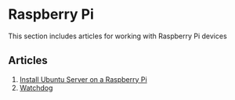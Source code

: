 # Raspberry Pi

This section includes articles for working with Raspberry Pi devices

## Articles

1. [Install Ubuntu Server on a Raspberry Pi](InstallUbuntuOnRaspberryPi.md)
1. [Watchdog](..\Linux\Watchdog.md)
